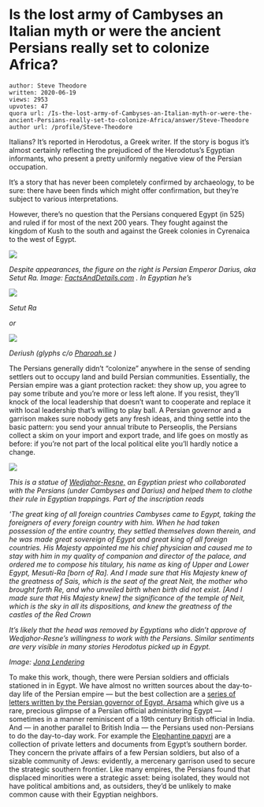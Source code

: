 # Is the lost army of Cambyses an Italian myth or were the ancient Persians really set to colonize Africa?

	author: Steve Theodore
	written: 2020-06-19
	views: 2953
	upvotes: 47
	quora url: /Is-the-lost-army-of-Cambyses-an-Italian-myth-or-were-the-ancient-Persians-really-set-to-colonize-Africa/answer/Steve-Theodore
	author url: /profile/Steve-Theodore


Italians? It’s reported in Herodotus, a Greek writer. If the story is bogus it’s almost certainly reflecting the prejudiced of the Herodotus’s Egyptian informants, who present a pretty uniformly negative view of the Persian occupation.

It’s a story that has never been completely confirmed by archaeology, to be sure: there have been finds which might offer confirmation, but they’re subject to various interpretations.

However, there’s no question that the Persians conquered Egypt (in 525) and ruled if for most of the next 200 years. They fought against the kingdom of Kush to the south and against the Greek colonies in Cyrenaica to the west of Egypt.

![](https://qph.fs.quoracdn.net/main-qimg-9ba5e975badf1225aa4a31ee868e2514)

_Despite appearances, the figure on the right is Persian Emperor Darius, aka Setut Ra. Image:_ _[FactsAndDetails.com](http://factsanddetails.com/world/cat56/sub364/entry-6103.html)_ _. In Egyptian he’s_ 

![](https://qph.fs.quoracdn.net/main-qimg-c3b0fc4f18d1f549fe27ff1db83d319a)

_Setut Ra_ 

_or_ 

![](https://qph.fs.quoracdn.net/main-qimg-568b8e1e6aeb9ac1a5d08e53c8cc9c4e)

_Deriush (glyphs c/o_ _[Pharoah.se](https://pharaoh.se/pharaoh/Darius-I)_ _)_ 

The Persians generally didn’t “colonize” anywhere in the sense of sending settlers out to occupy land and build Persian communities. Essentially, the Persian empire was a giant protection racket: they show up, you agree to pay some tribute and you’re more or less left alone. If you resist, they’ll knock of the local leadership that doesn’t want to cooperate and replace it with local leadership that’s willing to play ball. A Persian governor and a garrison makes sure nobody gets any fresh ideas, and thing settle into the basic pattern: you send your annual tribute to Perseoplis, the Persians collect a skim on your import and export trade, and life goes on mostly as before: if you’re not part of the local political elite you’ll hardly notice a change.

![](https://qph.fs.quoracdn.net/main-qimg-45d9770408645571b9e7228ca3baba8b)

_This is a statue of_ _[Wedjahor-Resne,](https://www.livius.org/articles/person/wedjahor-resne/)_ _an Egyptian priest who collaborated with the Persians (under Cambyses and Darius) and helped them to clothe their rule in Egyptian trappings. Part of the inscription reads_ 

_'The great king of all foreign countries Cambyses came to Egypt, taking the foreigners of every foreign country with him. When he had taken possession of the entire country, they settled themselves down therein, and he was made great sovereign of Egypt and great king of all foreign countries. His Majesty appointed me his chief physician and caused me to stay with him in my quality of companion and director of the palace, and ordered me to compose his titulary, his name as king of Upper and Lower Egypt, Mesuti-Ra [born of Ra]. And I made sure that His Majesty knew of the greatness of Sais, which is the seat of the great Neit, the mother who brought forth Re, and who unveiled birth when birth did not exist. [And I made sure that His Majesty knew] the significance of the temple of Neit, which is the sky in all its dispositions, and knew the greatness of the castles of the Red Crown_ 

_It’s likely that the head was removed by Egyptians who didn’t approve of Wedjahor-Resne’s willingness to work with the Persians. Similar sentiments are very visible in many stories Herodotus picked up in Egypt._ 

_Image:_ _[Jona Lendering](https://www.livius.org/pictures/italy/tivoli-tibur/tivoli-museum-pieces/naophoros-of-wedjahor-resne/)_ 

To make this work, though, there were Persian soldiers and officials stationed in in Egypt. We have almost no written sources about the day-to-day life of the Persian empire — but the best collection are a [series of letters written by the Persian governor of Egypt, Arsama](https://wayback.archive-it.org/org-467/20190828083642/http:/arshama.bodleian.ox.ac.uk) which give us a rare, precious glimpse of a Persian official administering Egypt — sometimes in a manner reminiscent of a 19th century British official in India. And — in another parallel to British India — the Persians used non-Persians to do the day-to-day work. For example the [Elephantine papyri](https://en.wikipedia.org/wiki/Elephantine_papyri) are a collection of private letters and documents from Egypt’s southern border. They concern the private affairs of a few Persian soldiers, but also of a sizable community of Jews: evidently, a mercenary garrison used to secure the strategic southern frontier. Like many empires, the Persians found that displaced minorities were a strategic asset: being isolated, they would not have political ambitions and, as outsiders, they’d be unlikely to make common cause with their Egyptian neighbors.

